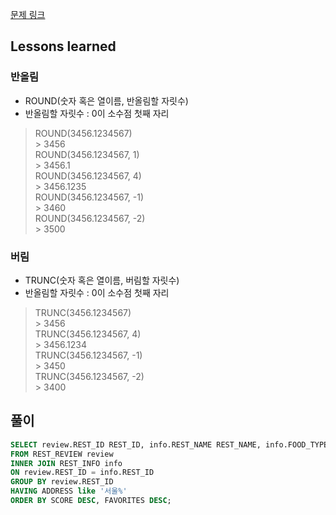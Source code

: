 [문제 링크](https://school.programmers.co.kr/learn/courses/30/lessons/131118)

## Lessons learned
### 반올림
- ROUND(숫자 혹은 열이름, 반올림할 자릿수)
- 반올림할 자릿수 : 0이 소수점 첫째 자리
> ROUND(3456.1234567)  
> \> 3456  
> ROUND(3456.1234567, 1)  
> \> 3456.1  
> ROUND(3456.1234567, 4)  
> \> 3456.1235  
> ROUND(3456.1234567, -1)  
> \> 3460  
> ROUND(3456.1234567, -2)  
> \> 3500  
### 버림
- TRUNC(숫자 혹은 열이름, 버림할 자릿수)
- 반올림할 자릿수 : 0이 소수점 첫째 자리
> TRUNC(3456.1234567)  
> \> 3456  
> TRUNC(3456.1234567, 4)  
> \> 3456.1234  
> TRUNC(3456.1234567, -1)  
> \> 3450  
> TRUNC(3456.1234567, -2)  
> \> 3400  

## 풀이
```sql
SELECT review.REST_ID REST_ID, info.REST_NAME REST_NAME, info.FOOD_TYPE FOOD_TYPE, info.FAVORITES FAVORITES, info.ADDRESS ADDRESS, ROUND(AVG(review.REVIEW_SCORE),2) SCORE
FROM REST_REVIEW review
INNER JOIN REST_INFO info
ON review.REST_ID = info.REST_ID
GROUP BY review.REST_ID
HAVING ADDRESS like '서울%'
ORDER BY SCORE DESC, FAVORITES DESC;
```

